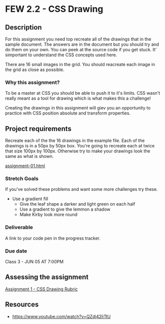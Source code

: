 # FEW 2.2 - CSS Drawing

## Description 

For this assignment you need top recreate all of the drawings that in the sample document. The answers are in the document but you should try and do them on your own. You can peek at the source code if you get stuck. It' simportant to understand the CSS concepts used here. 

There are 16 small images in the grid. You should reacreate each image in the grid as close as possible. 

### Why this assignment?

To be a master at CSS you should be able to push it to it's limits. CSS wasn't really meant as a tool for drawing which is what makes this a challenge!

Creating the drawings in this assignment will giev you an opportunity to practice with CSS position absolute and transform properties. 

## Project requirements

Recreate each of the the 16 drawings in the example file. Each of the drawings is in a 50px by 50px box. You're going to recreate each at twice that size 100px by 100px. Otherwise try to make your drawings look the same as what is shown. 

[assignment-01.html](assignment-01.html)

### Stretch Goals 

If you've solved these problems and want some more challenges try these. 

- Use a gradient fill
  - Give the leaf shape a darker and light green on each half
  - Use a gradient to give the lemmon a shadow
  - Make Kirby look more round

### Deliverable

A link to your code pen in the progress tracker.

### Due date

Class 3 - JUN 05 AT 7:00PM

## Assessing the assignment

[Assignment 1 - CSS Drawing Rubric](assignment-01-css-drawing-rubric.md)

## Resources 

- https://www.youtube.com/watch?v=QZdj42liTtU


